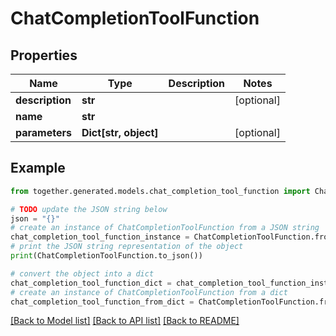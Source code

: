 # ChatCompletionToolFunction


## Properties

Name | Type | Description | Notes
------------ | ------------- | ------------- | -------------
**description** | **str** |  | [optional]
**name** | **str** |  |
**parameters** | **Dict[str, object]** |  | [optional]

## Example

```python
from together.generated.models.chat_completion_tool_function import ChatCompletionToolFunction

# TODO update the JSON string below
json = "{}"
# create an instance of ChatCompletionToolFunction from a JSON string
chat_completion_tool_function_instance = ChatCompletionToolFunction.from_json(json)
# print the JSON string representation of the object
print(ChatCompletionToolFunction.to_json())

# convert the object into a dict
chat_completion_tool_function_dict = chat_completion_tool_function_instance.to_dict()
# create an instance of ChatCompletionToolFunction from a dict
chat_completion_tool_function_from_dict = ChatCompletionToolFunction.from_dict(chat_completion_tool_function_dict)
```
[[Back to Model list]](../README.md#documentation-for-models) [[Back to API list]](../README.md#documentation-for-api-endpoints) [[Back to README]](../README.md)
